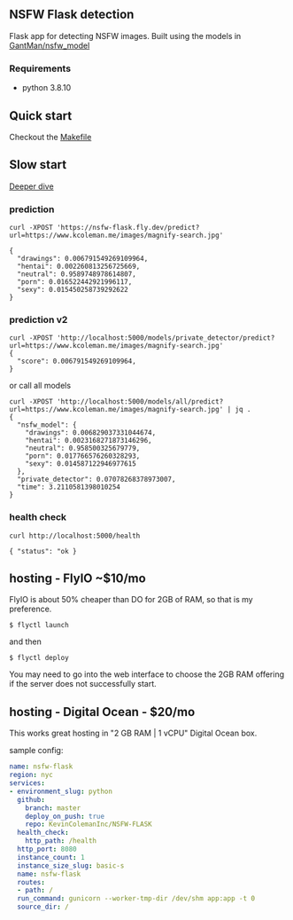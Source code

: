 ## NSFW Flask detection

Flask app for detecting NSFW images. Built using the models in [GantMan/nsfw_model](https://github.com/GantMan/nsfw_model)

### Requirements
- python 3.8.10

## Quick start

Checkout the [Makefile](./Makefile)

## Slow start

[Deeper dive](https://www.kcoleman.me/2021/06/07/nsfw-flask.html)

### prediction

```
curl -XPOST 'https://nsfw-flask.fly.dev/predict?url=https://www.kcoleman.me/images/magnify-search.jpg'

{
  "drawings": 0.006791549269109964,
  "hentai": 0.002260813256725669,
  "neutral": 0.9589748978614807,
  "porn": 0.016522442921996117,
  "sexy": 0.015450258739292622
}
```

### prediction v2

```
curl -XPOST 'http://localhost:5000/models/private_detector/predict?url=https://www.kcoleman.me/images/magnify-search.jpg'
{
  "score": 0.006791549269109964,
}
```
or call all models

```
curl -XPOST 'http://localhost:5000/models/all/predict?url=https://www.kcoleman.me/images/magnify-search.jpg' | jq .
{
  "nsfw_model": {
    "drawings": 0.006829037331044674,
    "hentai": 0.0023168271873146296,
    "neutral": 0.958500325679779,
    "porn": 0.017766576260328293,
    "sexy": 0.014587122946977615
  },
  "private_detector": 0.07078268378973007,
  "time": 3.2110581398010254
}
```

### health check
```
curl http://localhost:5000/health

{ "status": "ok }
```
## hosting - FlyIO ~$10/mo

FlyIO is about 50% cheaper than DO for 2GB of RAM, so that is my preference.

```
$ flyctl launch
```

and then

```
$ flyctl deploy
```

You may need to go into the web interface to choose the 2GB RAM offering if the server does not successfully start.

## hosting - Digital Ocean - $20/mo

This works great hosting in "2 GB RAM | 1 vCPU" Digital Ocean box.

sample config:
```yaml
name: nsfw-flask
region: nyc
services:
- environment_slug: python
  github:
    branch: master
    deploy_on_push: true
    repo: KevinColemanInc/NSFW-FLASK
  health_check:
    http_path: /health
  http_port: 8080
  instance_count: 1
  instance_size_slug: basic-s
  name: nsfw-flask
  routes:
  - path: /
  run_command: gunicorn --worker-tmp-dir /dev/shm app:app -t 0
  source_dir: /
```